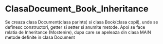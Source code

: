 # ClasaDocument_Book_Inheritance

Se creaza clasa Document(clasa parinte) si clasa Book(clasa copil), unde se definesc constructori, getter si setter si anumite metode. 
Apoi se face relatia de Inheritance (Mostenire), dupa care se apeleaza din clasa MAIN  metode definite in clasa Document
